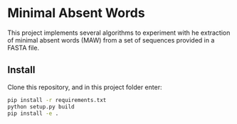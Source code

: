 # Minimal Absent Words

This project implements several algorithms to experiment with he extraction
of minimal absent words (MAW) from a set of sequences provided in a FASTA file.

## Install

Clone this repository, and in this project folder enter:

```bash
pip install -r requirements.txt
python setup.py build
pip install -e .
```